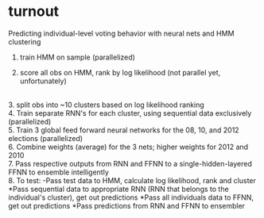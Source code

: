 turnout
=======
Predicting individual-level voting behavior with neural nets and HMM clustering

1. train HMM on sample (parallelized)

2. score all obs on HMM, rank by log likelihood (not parallel yet, unfortunately)
<br>
3. split obs into ~10 clusters based on log likelihood ranking
<br>
4. Train separate RNN's for each cluster, using sequential data exclusively (parallelized)
<br>
5. Train 3 global feed forward neural networks for the 08, 10, and 2012 elections (parallelized)
<br>
6. Combine weights (average) for the 3 nets; higher weights for 2012 and 2010
<br>
7. Pass respective outputs from RNN and FFNN to a single-hidden-layered FFNN to ensemble intelligently
<br>
8. To test:
    -Pass test data to HMM, calculate log likelihood, rank and cluster
    <br>
          *Pass sequential data to appropriate RNN (RNN that belongs to the individual's cluster), get out predictions
          *Pass all individuals data to FFNN, get out predictions
          *Pass predictions from RNN and FFNN to ensembler
